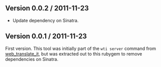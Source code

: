 ## Version 0.0.2 / 2011-11-23

* Update dependency on Sinatra.

## Version 0.0.1 / 2011-11-23

First version. This tool was initially part of the `wti server` command from [web_translate_it](https://github.com/AtelierConvivialite/webtranslateit), but was extracted out to this rubygem to remove dependencies on Sinatra.